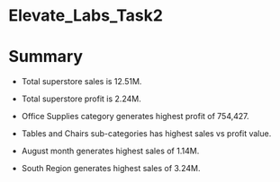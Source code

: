# Elevate_Labs_Task2


# Summary

- Total superstore sales is 12.51M.

- Total superstore profit is 2.24M.

- Office Supplies category generates highest profit of 754,427.

- Tables and Chairs sub-categories has highest sales vs profit value.

- August month generates highest sales of 1.14M.

- South Region generates highest sales of 3.24M.
